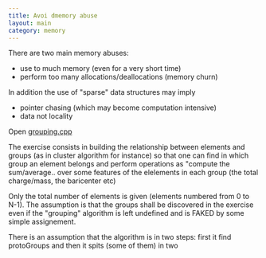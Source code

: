 ```yaml
---
title: Avoi dmemory abuse
layout: main
category: memory
---
```


There are two main memory abuses:
   + use to much memory (even for a very short time)
   + perform too many allocations/deallocations (memory churn)

In addition the use of "sparse" data structures may imply
   + pointer chasing (which may become computation intensive)
   + data not locality

Open [grouping.cpp]({{site.exercises_repo}}/hands-on/memory/grouping.cpp)

The exercise consists in building the relationship between elements and groups
(as in cluster algorithm for instance) so that one can find in which group an element belongs and perform operations as "compute the sum/average.. over some features of the elelements in each group (the total charge/mass, the baricenter etc)

Only the total number of elements is given (elements numbered from 0 to N-1).
The assumption is that the groups shall be discovered in the exercise even if the "grouping" algorithm is left undefined and is FAKED by some simple assignement.

There is an assumption that the algorithm is in two steps: first it find protoGroups and then it spits (some of them) in two

